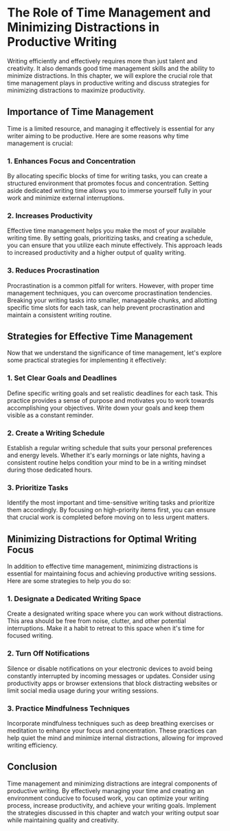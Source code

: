 The Role of Time Management and Minimizing Distractions in Productive Writing
======================================================================================

Writing efficiently and effectively requires more than just talent and creativity. It also demands good time management skills and the ability to minimize distractions. In this chapter, we will explore the crucial role that time management plays in productive writing and discuss strategies for minimizing distractions to maximize productivity.

Importance of Time Management
-----------------------------

Time is a limited resource, and managing it effectively is essential for any writer aiming to be productive. Here are some reasons why time management is crucial:

### 1. Enhances Focus and Concentration

By allocating specific blocks of time for writing tasks, you can create a structured environment that promotes focus and concentration. Setting aside dedicated writing time allows you to immerse yourself fully in your work and minimize external interruptions.

### 2. Increases Productivity

Effective time management helps you make the most of your available writing time. By setting goals, prioritizing tasks, and creating a schedule, you can ensure that you utilize each minute effectively. This approach leads to increased productivity and a higher output of quality writing.

### 3. Reduces Procrastination

Procrastination is a common pitfall for writers. However, with proper time management techniques, you can overcome procrastination tendencies. Breaking your writing tasks into smaller, manageable chunks, and allotting specific time slots for each task, can help prevent procrastination and maintain a consistent writing routine.

Strategies for Effective Time Management
----------------------------------------

Now that we understand the significance of time management, let's explore some practical strategies for implementing it effectively:

### 1. Set Clear Goals and Deadlines

Define specific writing goals and set realistic deadlines for each task. This practice provides a sense of purpose and motivates you to work towards accomplishing your objectives. Write down your goals and keep them visible as a constant reminder.

### 2. Create a Writing Schedule

Establish a regular writing schedule that suits your personal preferences and energy levels. Whether it's early mornings or late nights, having a consistent routine helps condition your mind to be in a writing mindset during those dedicated hours.

### 3. Prioritize Tasks

Identify the most important and time-sensitive writing tasks and prioritize them accordingly. By focusing on high-priority items first, you can ensure that crucial work is completed before moving on to less urgent matters.

Minimizing Distractions for Optimal Writing Focus
-------------------------------------------------

In addition to effective time management, minimizing distractions is essential for maintaining focus and achieving productive writing sessions. Here are some strategies to help you do so:

### 1. Designate a Dedicated Writing Space

Create a designated writing space where you can work without distractions. This area should be free from noise, clutter, and other potential interruptions. Make it a habit to retreat to this space when it's time for focused writing.

### 2. Turn Off Notifications

Silence or disable notifications on your electronic devices to avoid being constantly interrupted by incoming messages or updates. Consider using productivity apps or browser extensions that block distracting websites or limit social media usage during your writing sessions.

### 3. Practice Mindfulness Techniques

Incorporate mindfulness techniques such as deep breathing exercises or meditation to enhance your focus and concentration. These practices can help quiet the mind and minimize internal distractions, allowing for improved writing efficiency.

Conclusion
----------

Time management and minimizing distractions are integral components of productive writing. By effectively managing your time and creating an environment conducive to focused work, you can optimize your writing process, increase productivity, and achieve your writing goals. Implement the strategies discussed in this chapter and watch your writing output soar while maintaining quality and creativity.
